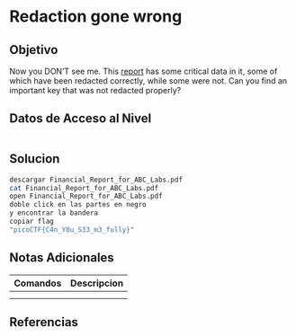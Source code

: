 # Redaction gone wrong
## Objetivo
Now you DON’T see me. This [report](https://artifacts.picoctf.net/c/84/Financial_Report_for_ABC_Labs.pdf) has some critical data in it, some of which have been redacted correctly, while some were not. Can you find an important key that was not redacted properly?
## Datos de Acceso al Nivel
```
```
## Solucion
```Bash
descargar Financial_Report_for_ABC_Labs.pdf
cat Financial_Report_for_ABC_Labs.pdf
open Financial_Report_for_ABC_Labs.pdf
doble click en las partes en negro
y encontrar la bandera
copiar flag
"picoCTF{C4n_Y0u_S33_m3_fully}"
```
## Notas Adicionales
|**Comandos**|**Descripcion**|
|--------|-------------|
|||
|||
## Referencias

